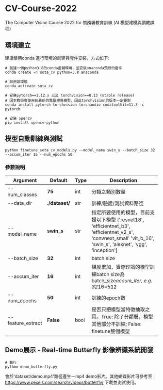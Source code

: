 # CV-Course-2022
The Computer Vision Course 2022 for 關務署教育訓練 (AI 模型建模與調教課程)

## 環境建立
建議使用conda 進行環境的創建與套件安裝，方式如下:  
```
# 創建一個python3.8的conda虛擬環境，並安裝anaconda預設的套件
conda create -n sota_cv python=3.8 anaconda

# 啟用該環境
conda activate sota_cv

# 安裝pytorch==1.12.x 以及 torchvision==0.13 (stable release)
# 因本教學會使用到最新的電腦視覺模型，因此torchvision的版本一定要對
conda install pytorch torchvision torchaudio cudatoolkit=11.3 -c pytorch

# 安裝 opencv
pip install opencv-python
```

## 模型自動訓練與測試
```
python finetune_sota_cv_models.py --model_name swin_s --batch_size 32 --accum_iter 16 --num_epochs 50
```

### 參數說明
| **Argument** | **Default** | **Type** | **Description** |  
| ---- | --- | --- | --- |
| --num_classes | **75** | int | 分類之類別數量 |
| --data_dir | **./dataset/** | str | 訓練/驗證/測試資料路徑 |
| --model_name | **swin_s** | str | 指定所要使用的模型，目前支援以下模型 ['resnet18', 'efficientnet_b3', 'efficientnet_v2_s', 'convnext_small' 'vit_b_16', 'swin_s', 'alexnet', 'vgg', 'inception'] |
| --batch_size | **32** | int | batch size |
| --accum_iter | **16** | int | 梯度累加，實際理論的模型訓練batch size為batch_size*accum_iter, e.g. 32*16=512 |
| --num_epochs | **50** | int | 訓練的epoch數 |
| --feature_extract | **False** | bool | 是否只把模型當特徵抽取之用。True: 除了分類層，模型其他部分不訓練; False: finetune整個模型 |

## Demo展示 - Real-time Butterfly 影像辨識系統開發
```
# 執行
python demo_butterfly.py
```
會於'dataset\demo.mp4'路徑產生一mp4 demo影片。其他蝴蝶影片可參考至 https://www.pexels.com/search/videos/butterfly/ 下載並測試使用。

